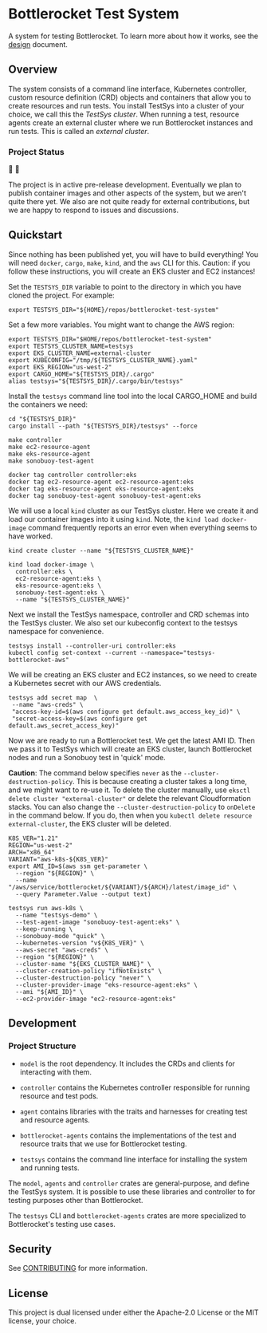 # Bottlerocket Test System

A system for testing Bottlerocket.
To learn more about how it works, see the [design](design/DESIGN.md) document.

## Overview

The system consists of a command line interface, Kubernetes controller, custom resource definition (CRD) objects and containers that allow you to create resources and run tests.
You install TestSys into a cluster of your choice, we call this the *TestSys cluster*.
When running a test, resource agents create an external cluster where we run Bottlerocket instances and run tests.
This is called an *external cluster*.

### Project Status

🚧 👷

The project is in active pre-release development.
Eventually we plan to publish container images and other aspects of the system, but we aren't quite there yet.
We also are not quite ready for external contributions, but we are happy to respond to issues and discussions.

## Quickstart

Since nothing has been published yet, you will have to build everything!
You will need `docker`, `cargo`, `make`, `kind`, and the `aws` CLI for this.
Caution: if you follow these instructions, you will create an EKS cluster and EC2 instances!

Set the `TESTSYS_DIR` variable to point to the directory in which you have cloned the project.
For example:

```shell
export TESTSYS_DIR="${HOME}/repos/bottlerocket-test-system"
```

Set a few more variables.
You might want to change the AWS region:

```shell
export TESTSYS_DIR="$HOME/repos/bottlerocket-test-system"
export TESTSYS_CLUSTER_NAME=testsys
export EKS_CLUSTER_NAME=external-cluster
export KUBECONFIG="/tmp/${TESTSYS_CLUSTER_NAME}.yaml"
export EKS_REGION="us-west-2"
export CARGO_HOME="${TESTSYS_DIR}/.cargo"
alias testsys="${TESTSYS_DIR}/.cargo/bin/testsys"
```

Install the `testsys` command line tool into the local CARGO_HOME and build the containers we need:

```shell
cd "${TESTSYS_DIR}"
cargo install --path "${TESTSYS_DIR}/testsys" --force

make controller
make ec2-resource-agent
make eks-resource-agent
make sonobuoy-test-agent

docker tag controller controller:eks
docker tag ec2-resource-agent ec2-resource-agent:eks
docker tag eks-resource-agent eks-resource-agent:eks
docker tag sonobuoy-test-agent sonobuoy-test-agent:eks
```

We will use a local `kind` cluster as our TestSys cluster.
Here we create it and load our container images into it using `kind`.
Note, the `kind load docker-image` command frequently reports an error even when everything seems to have worked.

```shell
kind create cluster --name "${TESTSYS_CLUSTER_NAME}"

kind load docker-image \
  controller:eks \
  ec2-resource-agent:eks \
  eks-resource-agent:eks \
  sonobuoy-test-agent:eks \
  --name "${TESTSYS_CLUSTER_NAME}"
```

Next we install the TestSys namespace, controller and CRD schemas into the TestSys cluster.
We also set our kubeconfig context to the testsys namespace for convenience.

```shell
testsys install --controller-uri controller:eks
kubectl config set-context --current --namespace="testsys-bottlerocket-aws"
```

We will be creating an EKS cluster and EC2 instances, so we need to create a Kubernetes secret with our AWS credentials.

```shell
testsys add secret map  \
 --name "aws-creds" \
 "access-key-id=$(aws configure get default.aws_access_key_id)" \
 "secret-access-key=$(aws configure get default.aws_secret_access_key)"
```

Now we are ready to run a Bottlerocket test.
We get the latest AMI ID.
Then we pass it to TestSys which will create an EKS cluster, launch Bottlerocket nodes and run a Sonobuoy test in 'quick' mode.

**Caution**: The command below specifies `never` as the `--cluster-destruction-policy`.
This is because creating a cluster takes a long time, and we might want to re-use it.
To delete the cluster manually, use `eksctl delete cluster "external-cluster"` or delete the relevant Cloudformation stacks.
You can also change the `--cluster-destruction-policy` to `onDelete` in the command below.
If you do, then when you `kubectl delete resource external-cluster`, the EKS cluster will be deleted.

```shell
K8S_VER="1.21"
REGION="us-west-2"
ARCH="x86_64"
VARIANT="aws-k8s-${K8S_VER}"
export AMI_ID=$(aws ssm get-parameter \
  --region "${REGION}" \
  --name "/aws/service/bottlerocket/${VARIANT}/${ARCH}/latest/image_id" \
  --query Parameter.Value --output text)

testsys run aws-k8s \
  --name "testsys-demo" \
  --test-agent-image "sonobuoy-test-agent:eks" \
  --keep-running \
  --sonobuoy-mode "quick" \
  --kubernetes-version "v${K8S_VER}" \
  --aws-secret "aws-creds" \
  --region "${REGION}" \
  --cluster-name "${EKS_CLUSTER_NAME}" \
  --cluster-creation-policy "ifNotExists" \
  --cluster-destruction-policy "never" \
  --cluster-provider-image "eks-resource-agent:eks" \
  --ami "${AMI_ID}" \
  --ec2-provider-image "ec2-resource-agent:eks"
```

## Development

### Project Structure

- `model` is the root dependency.
It includes the CRDs and clients for interacting with them.

- `controller` contains the Kubernetes controller responsible for running resource and test pods.

- `agent` contains libraries with the traits and harnesses for creating test and resource agents.

- `bottlerocket-agents` contains the implementations of the test and resource traits that we use for Bottlerocket testing.

- `testsys` contains the command line interface for installing the system and running tests.

The `model`, `agents` and `controller` crates are general-purpose, and define the TestSys system.
It is possible to use these libraries and controller to for testing purposes other than Bottlerocket.

The `testsys` CLI and `bottlerocket-agents` crates are more specialized to Bottlerocket's testing use cases.

## Security

See [CONTRIBUTING](CONTRIBUTING.md#security-issue-notifications) for more information.

## License

This project is dual licensed under either the Apache-2.0 License or the MIT license, your choice.

